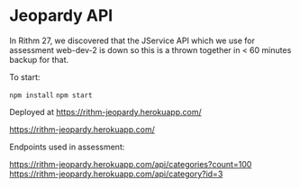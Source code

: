 # Jeopardy API

In Rithm 27, we discovered that the JService API which we use for assessment
web-dev-2 is down so this is a thrown together in < 60 minutes backup for that.

To start:

`npm install`
`npm start`

Deployed at https://rithm-jeopardy.herokuapp.com/

https://rithm-jeopardy.herokuapp.com/

Endpoints used in assessment:

https://rithm-jeopardy.herokuapp.com/api/categories?count=100
https://rithm-jeopardy.herokuapp.com/api/category?id=3